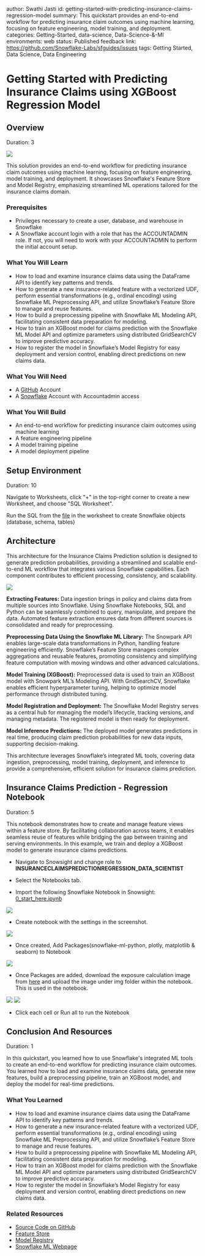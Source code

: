 author: Swathi Jasti
id: getting-started-with-predicting-insurance-claims-regression-model
summary: This quickstart provides an end-to-end workflow for predicting insurance claim outcomes using machine learning, focusing on feature engineering, model training, and deployment.
categories: Getting-Started, data-science, Data-Science-&-Ml
environments: web
status: Published
feedback link: https://github.com/Snowflake-Labs/sfguides/issues
tags: Getting Started, Data Science, Data Engineering

# Getting Started with Predicting Insurance Claims using XGBoost Regression Model

## Overview
Duration: 3

<img src="assets/insurance_claim_pred_banner.png"/>

This solution provides an end-to-end workflow for predicting insurance claim outcomes using machine learning, focusing on feature engineering, model training, and deployment. It showcases Snowflake's Feature Store and Model Registry, emphasizing streamlined ML operations tailored for the insurance claims domain.

### Prerequisites
- Privileges necessary to create a user, database, and warehouse in Snowflake
- A Snowflake account login with a role that has the ACCOUNTADMIN role. If not, you will need to work with your ACCOUNTADMIN to perform the initial account setup.

### What You Will Learn
- How to load and examine insurance claims data using the DataFrame API to identify key patterns and trends.
- How to generate a new insurance-related feature with a vectorized UDF, perform essential transformations (e.g., ordinal encoding) using Snowflake ML Preprocessing API, and utilize Snowflake’s Feature Store to manage and reuse features.
- How to build a preprocessing pipeline with Snowflake ML Modeling API, facilitating consistent data preparation for modeling.
- How to train an XGBoost model for claims prediction with the Snowflake ML Model API and optimize parameters using distributed GridSearchCV to improve predictive accuracy.
- How to register the model in Snowflake’s Model Registry for easy deployment and version control, enabling direct predictions on new claims data.

### What You Will Need
- A [GitHub](https://github.com/) Account
- A [Snowflake](https://app.snowflake.com/) Account with Accountadmin access

### What You Will Build
- An end-to-end workflow for predicting insurance claim outcomes using machine learning
- A feature engineering pipeline
- A model training pipeline
- A model deployment pipeline


## Setup Environment
Duration: 10

Navigate to Worksheets, click "+" in the top-right corner to create a new Worksheet, and choose "SQL Worksheet".

Run the SQL from the [file](https://github.com/Snowflake-Labs/sfguide-getting-started-with-predicting-insurance-claims-regression-model/blob/main/scripts/setup.sql) in the worksheet to create Snowflake objects (database, schema, tables)

## Architecture

This architecture for the Insurance Claims Prediction solution is designed to generate prediction probabilities, providing a streamlined and scalable end-to-end ML workflow that integrates various Snowflake capabilities. Each component contributes to efficient processing, consistency, and scalability.

<img src="assets/Architecture.png"/>

**Extracting Features:**
Data ingestion brings in policy and claims data from multiple sources into Snowflake. Using Snowflake Notebooks, SQL and Python can be seamlessly combined to query, manipulate, and prepare the data. Automated feature extraction ensures data from different sources is consolidated and ready for preprocessing.

**Preprocessing Data Using the Snowflake ML Library:**
The Snowpark API enables large-scale data transformations in Python, handling feature engineering efficiently. Snowflake’s Feature Store manages complex aggregations and reusable features, promoting consistency and simplifying feature computation with moving windows and other advanced calculations.

**Model Training (XGBoost):**
Preprocessed data is used to train an XGBoost model with Snowpark ML’s Modeling API. With GridSearchCV, Snowflake enables efficient hyperparameter tuning, helping to optimize model performance through distributed tuning.

**Model Registration and Deployment:**
The Snowflake Model Registry serves as a central hub for managing the model’s lifecycle, tracking versions, and managing metadata. The registered model is then ready for deployment.

**Model Inference Predictions:**
The deployed model generates predictions in real time, producing claim prediction probabilities for new data inputs, supporting decision-making.

This architecture leverages Snowflake’s integrated ML tools, covering data ingestion, preprocessing, model training, deployment, and inference to provide a comprehensive, efficient solution for insurance claims prediction.

## Insurance Claims Prediction - Regression Notebook
Duration: 5

This notebook demonstrates how to create and manage feature views within a feature store. By facilitating collaboration across teams, it enables seamless reuse of features while bridging the gap between training and serving environments. In this example, we train and deploy a XGBoost model to generate insurance claims predictions.

- Navigate to Snowsight and change role to **INSURANCECLAIMSPREDICTIONREGRESSION_DATA_SCIENTIST**

- Select the Notebooks tab.

- Import the following Snowflake Notebook in Snowsight: [0_start_here.ipynb](https://github.com/Snowflake-Labs/sfguide-getting-started-with-predicting-insurance-claims-regression-model/blob/main/notebooks/0_start_here.ipynb)

<img src="assets/import.png"/>

- Create notebook with the settings in the screenshot.

<img src="assets/create_notebook.png"/>

- Once created, Add Packages(snowflake-ml-python, plotly, matplotlib & seaborn) to Notebook

<img src="assets/packages.png"/>

- Once Packages are added, download the exposure calculation image from [here](https://github.com/Snowflake-Labs/sfguide-getting-started-with-predicting-insurance-claims-regression-model/blob/main/notebooks/img/exposure.png) and upload the image under img folder within the notebook. This is used in the notebook.

<img src="assets/upload_option.png"/>

<img src="assets/img_upload.png"/>

- Click each cell or Run all to run the Notebook

## Conclusion And Resources
Duration: 1

In this quickstart, you learned how to use Snowflake's integrated ML tools to create an end-to-end workflow for predicting insurance claim outcomes. You learned how to load and examine insurance claims data, generate new features, build a preprocessing pipeline, train an XGBoost model, and deploy the model for real-time predictions.

### What You Learned
- How to load and examine insurance claims data using the DataFrame API to identify key patterns and trends.
- How to generate a new insurance-related feature with a vectorized UDF, perform essential transformations (e.g., ordinal encoding) using Snowflake ML Preprocessing API, and utilize Snowflake’s Feature Store to manage and reuse features.
- How to build a preprocessing pipeline with Snowflake ML Modeling API, facilitating consistent data preparation for modeling.
- How to train an XGBoost model for claims prediction with the Snowflake ML Model API and optimize parameters using distributed GridSearchCV to improve predictive accuracy.
- How to register the model in Snowflake’s Model Registry for easy deployment and version control, enabling direct predictions on new claims data.

### Related Resources
- [Source Code on GitHub](https://github.com/Snowflake-Labs/sfguide-getting-started-with-predicting-insurance-claims-regression-model)
- [Feature Store](https://docs.snowflake.com/en/developer-guide/snowflake-ml/feature-store/overview)
- [Model Registry](https://docs.snowflake.com/developer-guide/snowflake-ml/model-registry/overview?utm_cta=snowpark-dg-hero-card)
- [Snowflake ML Webpage](https://www.snowflake.com/en/data-cloud/snowflake-ml/)
